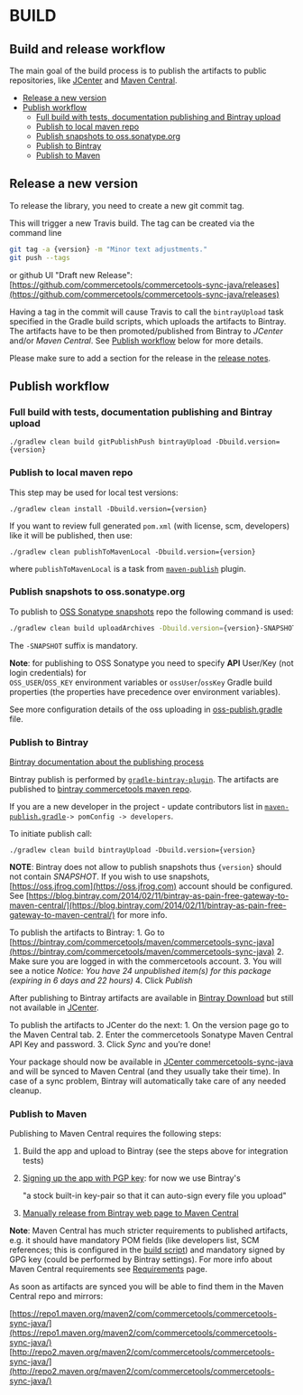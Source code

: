 # BUILD

## Build and release workflow

The main goal of the build process is to publish the artifacts to public repositories, like [JCenter](https://jcenter.bintray.com/) and [Maven Central](https://search.maven.org/).

* [Release a new version](build.md#release-a-new-version)
* [Publish workflow](build.md#publish-workflow)
  * [Full build with tests, documentation publishing and Bintray upload](build.md#full-build-with-tests-documentation-publishing-and-bintray-upload)
  * [Publish to local maven repo](build.md#publish-to-local-maven-repo)
  * [Publish snapshots to oss.sonatype.org](build.md#publish-snapshots-to-osssonatypeorg)
  * [Publish to Bintray](build.md#publish-to-bintray)
  * [Publish to Maven](build.md#publish-to-maven)

## Release a new version

To release the library, you need to create a new git commit tag.

This will trigger a new Travis build. The tag can be created via the command line

```bash
git tag -a {version} -m "Minor text adjustments."
git push --tags
```

or github UI "Draft new Release": [https://github.com/commercetools/commercetools-sync-java/releases](https://github.com/commercetools/commercetools-sync-java/releases)

Having a tag in the commit will cause Travis to call the `bintrayUpload` task specified in the Gradle build scripts, which uploads the artifacts to Bintray. The artifacts have to be then promoted/published from Bintray to _JCenter_ and/or _Maven Central_. See [Publish workflow](build.md#publish-workflow) below for more details.

Please make sure to add a section for the release in the [release notes](release_notes.md).

## Publish workflow

### Full build with tests, documentation publishing and Bintray upload

```text
./gradlew clean build gitPublishPush bintrayUpload -Dbuild.version={version}
```

### Publish to local maven repo

This step may be used for local test versions:

```text
./gradlew clean install -Dbuild.version={version}
```

If you want to review full generated `pom.xml` \(with license, scm, developers\) like it will be published, then use:

```text
./gradlew clean publishToMavenLocal -Dbuild.version={version}
```

where `publishToMavenLocal` is a task from [`maven-publish`](https://docs.gradle.org/3.3/userguide/publishing_maven.html#publishing_maven:install) plugin.

### Publish snapshots to oss.sonatype.org

To publish to [OSS Sonatype snapshots](https://oss.sonatype.org/content/repositories/snapshots/com/commercetools/) repo the following command is used:

```bash
./gradlew clean build uploadArchives -Dbuild.version={version}-SNAPSHOT
```

The `-SNAPSHOT` suffix is mandatory.

**Note**: for publishing to OSS Sonatype you need to specify **API** User/Key \(not login credentials\) for  
`OSS_USER`/`OSS_KEY` environment variables or `ossUser`/`ossKey` Gradle build properties \(the properties have precedence over environment variables\).

See more configuration details of the oss uploading in [oss-publish.gradle](https://github.com/commercetools/commercetools-sync-java/tree/8510fbcb09426c7c47955e2a2cbcde9cafe81a5c/gradle-scripts/oss-publish.gradle) file.

### Publish to Bintray

[Bintray documentation about the publishing process](https://blog.bintray.com/2014/02/11/bintray-as-pain-free-gateway-to-maven-central/)

Bintray publish is performed by [`gradle-bintray-plugin`](https://github.com/bintray/gradle-bintray-plugin). The artifacts are published to [bintray commercetools maven repo](https://bintray.com/commercetools/maven/commercetools-sync-java).

If you are a new developer in the project - update contributors list in [`maven-publish.gradle`](https://github.com/commercetools/commercetools-sync-java/tree/8510fbcb09426c7c47955e2a2cbcde9cafe81a5c/gradle-scripts/maven-publish.gradle)`-> pomConfig -> developers`.

To initiate publish call:

```text
./gradlew clean build bintrayUpload -Dbuild.version={version}
```

**NOTE**: Bintray does not allow to publish snapshots thus `{version}` should not contain _SNAPSHOT_. If you wish to use snapshots, [https://oss.jfrog.com](https://oss.jfrog.com) account should be configured. See [https://blog.bintray.com/2014/02/11/bintray-as-pain-free-gateway-to-maven-central/](https://blog.bintray.com/2014/02/11/bintray-as-pain-free-gateway-to-maven-central/) for more info.

To publish the artifacts to Bintray: 1. Go to [https://bintray.com/commercetools/maven/commercetools-sync-java](https://bintray.com/commercetools/maven/commercetools-sync-java) 2. Make sure you are logged in with the commercetools account. 3. You will see a notice _Notice: You have 24 unpublished item\(s\) for this package \(expiring in 6 days and 22 hours\)_ 4. Click _Publish_

After publishing to Bintray artifacts are available in [Bintray Download](http://dl.bintray.com/commercetools/maven/com/commercetools/commercetools-sync-java/) but still not available in [JCenter](https://jcenter.bintray.com/com/commercetools/commercetools-sync-java/).

To publish the artifacts to JCenter do the next: 1. On the version page go to the Maven Central tab. 2. Enter the commercetools Sonatype Maven Central API Key and password. 3. Click _Sync_ and you’re done!

Your package should now be available in [JCenter commercetools-sync-java](https://jcenter.bintray.com/com/commercetools/commercetools-sync-java/) and will be synced to Maven Central \(and they usually take their time\). In case of a sync problem, Bintray will automatically take care of any needed cleanup.

### Publish to Maven

Publishing to Maven Central requires the following steps:

1. Build the app and upload to Bintray \(see the steps above for integration tests\)
2. [Signing up the app with PGP key](https://blog.bintray.com/2013/08/06/fight-crime-with-gpg/): for now we use Bintray's 

   "a stock built-in key-pair so that it can auto-sign every file you upload"

3. [Manually release from Bintray web page to Maven Central](https://blog.bintray.com/2015/09/17/publishing-your-maven-project-to-bintray/)

**Note**: Maven Central has much stricter requirements to published artifacts, e.g. it should have mandatory POM fields \(like developers list, SCM references; this is configured in the [build script](https://github.com/commercetools/commercetools-sync-java/tree/8510fbcb09426c7c47955e2a2cbcde9cafe81a5c/maven-publish.gradle)\) and mandatory signed by GPG key \(could be performed by Bintray settings\). For more info about Maven Central requirements see [Requirements](http://central.sonatype.org/pages/requirements.html) page.

As soon as artifacts are synced you will be able to find them in the Maven Central repo and mirrors:

[https://repo1.maven.org/maven2/com/commercetools/commercetools-sync-java/](https://repo1.maven.org/maven2/com/commercetools/commercetools-sync-java/) [http://repo2.maven.org/maven2/com/commercetools/commercetools-sync-java/](http://repo2.maven.org/maven2/com/commercetools/commercetools-sync-java/)

